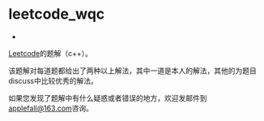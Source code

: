 # leetcode_wqc
-

[Leetcode](https://leetcode.com)的题解（c++）。

该题解对每道题都给出了两种以上解法，其中一道是本人的解法，其他的为题目discuss中比较优秀的解法。

如果您发现了题解中有什么疑惑或者错误的地方，欢迎发邮件到<applefall@163.com>咨询。

